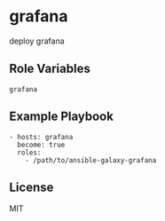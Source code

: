 grafana
================

deploy grafana

Role Variables
--------------

```
grafana
```

Example Playbook
----------------

```
- hosts: grafana
  become: true
  roles:
    - /path/to/ansible-galaxy-grafana
```

License
-------

MIT
